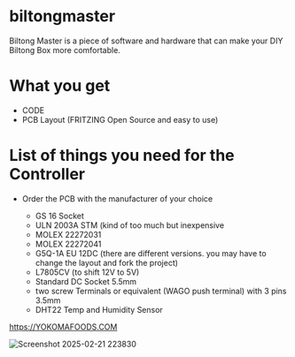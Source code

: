 # biltongmaster

Biltong Master is a piece of software and hardware that can make your DIY Biltong Box more comfortable.

# What you get
- CODE
- PCB Layout (FRITZING Open Source and easy to use)

# List of things you need for the Controller
- Order the PCB with the manufacturer of your choice

  - GS 16	Socket
  - ULN 2003A STM (kind of too much but inexpensive
  - MOLEX 22272031
  - MOLEX 22272041
  - G5Q-1A EU 12DC	(there are different versions. you may have to change the layout and fork the project)
  - L7805CV (to shift 12V to 5V)
  - Standard DC Socket 5.5mm
  - two screw Terminals or equivalent (WAGO push terminal) with 3 pins 3.5mm
  - DHT22 Temp and Humidity Sensor
 
https://YOKOMAFOODS.COM

![Screenshot 2025-02-21 223830](https://github.com/user-attachments/assets/7baee7f7-8e91-433c-b717-6806dcb45e7c)
